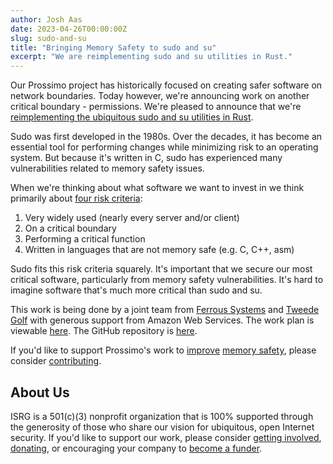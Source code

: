 ```yaml
---
author: Josh Aas
date: 2023-04-26T00:00:00Z
slug: sudo-and-su
title: "Bringing Memory Safety to sudo and su"
excerpt: "We are reimplementing sudo and su utilities in Rust."
---
```


Our Prossimo project has historically focused on creating safer software on network boundaries. Today however, we're announcing work on another critical boundary - permissions. We're pleased to announce that we're [reimplementing the ubiquitous sudo and su utilities in Rust](/initiative/sudo-su/).

Sudo was first developed in the 1980s. Over the decades, it has become an essential tool for performing changes while minimizing risk to an operating system. But because it's written in C, sudo has experienced many vulnerabilities related to memory safety issues.

When we're thinking about what software we want to invest in we think primarily about [four risk criteria](/about/#identifying-risk):

1.  Very widely used (nearly every server and/or client)
2.  On a critical boundary
3.  Performing a critical function
4.  Written in languages that are not memory safe (e.g. C, C++, asm)

Sudo fits this risk criteria squarely. It's important that we secure our most critical software, particularly from memory safety vulnerabilities. It's hard to imagine software that's much more critical than sudo and su.

This work is being done by a joint team from [Ferrous Systems](https://ferrous-systems.com/) and [Tweede Golf](https://tweedegolf.nl/) with generous support from Amazon Web Services. The work plan is viewable [here](/initiative/sudo-su/sudo-su-work-plan/). The GitHub repository is [here](https://github.com/memorysafety/sudo-rs).

If you'd like to support Prossimo's work to [improve](/about/)  [memory safety](/docs/memory-safety/), please consider [contributing](/sponsor/).

About Us
--------

ISRG is a 501(c)(3) nonprofit organization that is 100% supported through the generosity of those who share our vision for ubiquitous, open Internet security. If you'd like to support our work, please consider [getting involved](https://abetterinternet.org/getinvolved/), [donating](https://abetterinternet.org/donate/), or encouraging your company to [become a funder](/become-a-funder/).